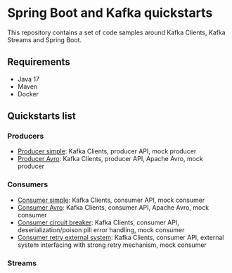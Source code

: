 # Spring Boot and Kafka quickstarts

This repository contains a set of code samples around Kafka Clients, Kafka Streams and Spring Boot. 

## Requirements

- Java 17
- Maven
- Docker 

## Quickstarts list

### Producers

- [Producer simple](/kafka-producer-quickstarts/kafka-producer-simple): Kafka Clients, producer API, mock producer
- [Producer Avro](/kafka-producer-quickstarts/kafka-producer-avro): Kafka Clients, producer API, Apache Avro, mock producer

### Consumers

- [Consumer simple](/kafka-consumer-quickstarts/kafka-consumer-simple): Kafka Clients, consumer API, mock consumer
- [Consumer Avro](/kafka-consumer-quickstarts/kafka-consumer-avro): Kafka Clients, consumer API, Apache Avro, mock consumer
- [Consumer circuit breaker](/kafka-consumer-quickstarts/kafka-consumer-circuit-breaker): Kafka Clients, consumer API, deserialization/poison pill error handling, mock consumer
- [Consumer retry external system](/kafka-consumer-quickstarts/kafka-consumer-retry-external-system): Kafka Clients, consumer API, external system interfacing with strong retry mechanism, mock consumer

### Streams

